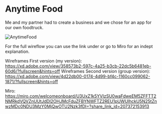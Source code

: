 # Anytime Food

Me and my partner had to create a business and we chose for an app for our own foodtruck.

![AnytimeFood](https://user-images.githubusercontent.com/57445093/198983582-4bc16d14-3f2f-4f53-80dc-dcc64a49fa8f.png)


For the full wireflow you can use the link under or go to Miro for an indept explanation.

Wireframes First version (my version): https://xd.adobe.com/view/358573b2-597c-4a25-b3cb-22dc5b6481eb-60d6/?fullscreen&hints=off
Wireframes Second version (group version): https://xd.adobe.com/view/4d22db00-0174-4d99-bf4c-1160cc099062-1871/?fullscreen&hints=off 

Miro: https://miro.com/welcomeonboard/U3UxZ1k5YVIzSU0waFdweEM5ZFFTT2NMRkdVQVZnUUtJdDl2OHJMcFduZFBYNWFTZ2REU1pUWUlhckU5N25tZnwzMDc0NDU3MzY0MjQwOTU2Nzk3fDI=?share_link_id=207372153913

